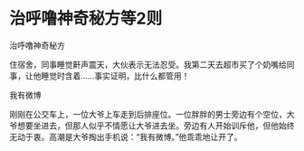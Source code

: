# 治呼噜神奇秘方等2则

治呼噜神奇秘方 

住宿舍，同事睡觉鼾声震天，大伙表示无法忍受。我第二天去超市买了个奶嘴给同事，让他睡觉时含着……事实证明，比什么都管用！ 

我有微博 

刚刚在公交车上，一位大爷上车走到后排座位。一位胖胖的男士旁边有个空位，大爷想要坐进去，但那人似乎不情愿让大爷进去坐。旁边有人开始训斥他，但他始终无动于衷。高潮是大爷掏出手机说：“我有微博。”他乖乖地让开了。
